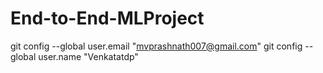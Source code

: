 # End-to-End-MLProject

git config --global user.email "mvprashnath007@gmail.com"
git config --global user.name "Venkatatdp"
